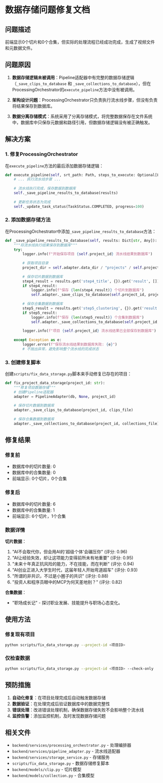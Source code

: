 # 数据存储问题修复文档

## 问题描述

前端显示0个切片和0个合集，但实际的处理流程已经成功完成，生成了视频文件和元数据文件。

## 问题原因

1. **数据存储逻辑未被调用**：Pipeline适配器中有完整的数据存储逻辑（`_save_clips_to_database` 和 `_save_collections_to_database`），但在ProcessingOrchestrator的`execute_pipeline`方法中没有被调用。

2. **架构设计问题**：ProcessingOrchestrator只负责执行流水线步骤，但没有负责将结果保存到数据库。

3. **数据分离存储模式**：系统采用了分离存储模式，将完整数据保存在文件系统中，数据库中只保存元数据和路径引用，但数据存储逻辑没有被正确触发。

## 解决方案

### 1. 修复ProcessingOrchestrator

在`execute_pipeline`方法的最后添加数据存储逻辑：

```python
def execute_pipeline(self, srt_path: Path, steps_to_execute: Optional[List[ProcessingStep]] = None) -> Dict[str, Any]:
    # ... 执行流水线步骤 ...
    
    # 流水线执行完成，保存数据到数据库
    self._save_pipeline_results_to_database(results)
    
    # 更新任务状态为完成
    self._update_task_status(TaskStatus.COMPLETED, progress=100)
```

### 2. 添加数据存储方法

在ProcessingOrchestrator中添加`_save_pipeline_results_to_database`方法：

```python
def _save_pipeline_results_to_database(self, results: Dict[str, Any]):
    """将流水线执行结果保存到数据库"""
    try:
        logger.info(f"开始保存项目 {self.project_id} 流水线结果到数据库")
        
        # 获取项目目录
        project_dir = self.adapter.data_dir / "projects" / self.project_id
        
        # 保存切片数据到数据库
        step4_result = results.get('step4_title', {}).get('result', [])
        if step4_result:
            logger.info(f"保存 {len(step4_result)} 个切片到数据库")
            self.adapter._save_clips_to_database(self.project_id, project_dir / "step4_title" / "step4_title.json")
        
        # 保存合集数据到数据库
        step5_result = results.get('step5_clustering', {}).get('result', [])
        if step5_result:
            logger.info(f"保存 {len(step5_result)} 个合集到数据库")
            self.adapter._save_collections_to_database(self.project_id, project_dir / "step5_clustering" / "step5_clustering.json")
        
        logger.info(f"项目 {self.project_id} 流水线结果已全部保存到数据库")
        
    except Exception as e:
        logger.error(f"保存流水线结果到数据库失败: {e}")
        # 不抛出异常，避免影响整个流水线的完成状态
```

### 3. 创建修复脚本

创建`scripts/fix_data_storage.py`脚本来手动修复已存在的项目：

```python
def fix_project_data_storage(project_id: str):
    """修复项目数据存储"""
    # 创建Pipeline适配器
    adapter = PipelineAdapter(db, None, project_id)
    
    # 保存切片数据到数据库
    adapter._save_clips_to_database(project_id, clips_file)
    
    # 保存合集数据到数据库
    adapter._save_collections_to_database(project_id, collections_file)
```

## 修复结果

### 修复前
- 数据库中的切片数量: 0
- 数据库中的合集数量: 0
- 前端显示: 0个切片，0个合集

### 修复后
- 数据库中的切片数量: 6
- 数据库中的合集数量: 1
- 前端显示: 6个切片，1个合集

### 数据详情

**切片数据**：
1. "AI不会取代你，但会用AI的'超级个体'会碾压你" (评分: 0.96)
2. "AI让经验失效，却让这项能力变得前所未有地重要" (评分: 0.95)
3. "未来十年真正抗风险的能力，不在技能，而在判断" (评分: 0.94)
4. "AI创业正进入大学生时代，这届年轻人开始弯道超车" (评分: 0.93)
5. "所谓的非共识，不过是小圈子的共识" (评分: 0.88)
6. "投资人和程序员眼中的MCP为何天差地别？" (评分: 0.82)

**合集数据**：
- "职场成长记" - 探讨职业发展、技能提升与职场心态变化。

## 使用方法

### 修复现有项目

```bash
python scripts/fix_data_storage.py --project-id <项目ID>
```

### 仅检查数据

```bash
python scripts/fix_data_storage.py --project-id <项目ID> --check-only
```

## 预防措施

1. **自动化修复**：在项目处理完成后自动触发数据存储
2. **数据验证**：在处理完成后验证数据库中的数据完整性
3. **错误处理**：改进错误处理机制，确保数据存储失败不会影响整个流水线
4. **监控告警**：添加监控机制，及时发现数据存储问题

## 相关文件

- `backend/services/processing_orchestrator.py` - 处理编排器
- `backend/services/pipeline_adapter.py` - 流水线适配器
- `backend/services/storage_service.py` - 存储服务
- `scripts/fix_data_storage.py` - 数据存储修复脚本
- `backend/models/clip.py` - 切片模型
- `backend/models/collection.py` - 合集模型
